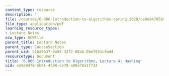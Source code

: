 ```yaml
---
content_type: resource
description: ''
file: /courses/6-006-introduction-to-algorithms-spring-2020/ce9e94705b914598ce78a00a70a1f734_MIT6_006S20_lec4.pdf
file_type: application/pdf
learning_resource_types:
- Lecture Notes
ocw_type: OCWFile
parent_title: Lecture Notes
parent_type: CourseSection
parent_uid: 51ba9637-0a92-32f2-88ab-0bef851c9ad4
resourcetype: Document
title: '6.006 Introduction to Algorithms, Lecture 4: Hashing'
uid: ce9e9470-5b91-4598-ce78-a00a70a1f734
---
```


